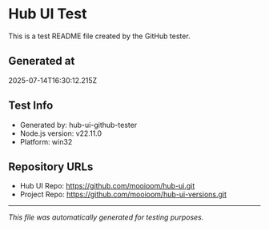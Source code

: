 # Hub UI Test

This is a test README file created by the GitHub tester.

## Generated at
2025-07-14T16:30:12.215Z

## Test Info
- Generated by: hub-ui-github-tester
- Node.js version: v22.11.0
- Platform: win32

## Repository URLs
- Hub UI Repo: https://github.com/mooioom/hub-ui.git
- Project Repo: https://github.com/mooioom/hub-ui-versions.git

---
*This file was automatically generated for testing purposes.*
